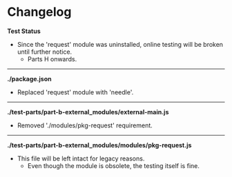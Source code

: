 # Changelog

**Test Status**
* Since the 'request' module was uninstalled, online testing will be broken until further notice.
	* Parts H onwards.

---

**./package.json**
* Replaced 'request' module with 'needle'.

---

**./test-parts/part-b-external_modules/external-main.js**
* Removed './modules/pkg-request' requirement.

---

**./test-parts/part-b-external_modules/modules/pkg-request.js**
* This file will be left intact for legacy reasons.
	* Even though the module is obsolete, the testing itself is fine.
